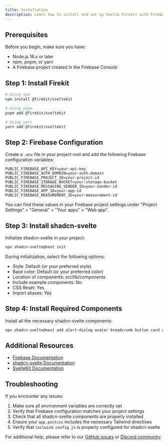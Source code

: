 ```yaml
---
title: Installation
description: Learn how to install and set up Svelte Firekit with Firebase and shadcn-svelte components.
---
```


## Prerequisites

Before you begin, make sure you have:
- Node.js 16.x or later
- npm, pnpm, or yarn
- A Firebase project created in the Firebase Console

## Step 1: Install Firekit

```bash
# Using npm
npm install @firekit/sveltekit

# Using pnpm
pnpm add @firekit/sveltekit

# Using yarn
yarn add @firekit/sveltekit
```

## Step 2: Firebase Configuration

Create a `.env` file in your project root and add the following Firebase configuration variables:

```env
PUBLIC_FIREBASE_API_KEY=your-api-key
PUBLIC_FIREBASE_AUTH_DOMAIN=your-auth-domain
PUBLIC_FIREBASE_PROJECT_ID=your-project-id
PUBLIC_FIREBASE_STORAGE_BUCKET=your-storage-bucket
PUBLIC_FIREBASE_MESSAGING_SENDER_ID=your-sender-id
PUBLIC_FIREBASE_APP_ID=your-app-id
PUBLIC_FIREBASE_MEASUREMENT_ID=your-measurement-id
```

You can find these values in your Firebase project settings under "Project Settings" > "General" > "Your apps" > "Web app".

## Step 3: Install shadcn-svelte

Initialize shadcn-svelte in your project:

```bash
npx shadcn-svelte@next init
```

During initialization, select the following options:
- Style: Default (or your preferred style)
- Base color: Default (or your preferred color)
- Location of components: src/lib/components
- Include example components: No
- CSS Reset: Yes
- Import aliases: Yes

## Step 4: Install Required Components

Install all the necessary shadcn-svelte components:

```bash
npx shadcn-svelte@next add alert-dialog avatar breadcrumb button card checkbox dropdown-menu form input label separator sheet skeleton sonner tooltip
```



## Additional Resources

- [Firebase Documentation](https://firebase.google.com/docs)
- [shadcn-svelte Documentation](https://next.shadcn-svelte.com/)
- [SvelteKit Documentation](https://kit.svelte.dev/docs)

## Troubleshooting

If you encounter any issues:

1. Make sure all environment variables are correctly set
2. Verify that Firebase configuration matches your project settings
3. Check that all shadcn-svelte components are properly installed
4. Ensure your `app.postcss` includes the necessary Tailwind directives
5. Verify that `tailwind.config.js` is properly configured for shadcn-svelte

For additional help, please refer to our [GitHub issues](https://github.com/your-repo/issues) or [Discord community](https://discord.gg/your-server).